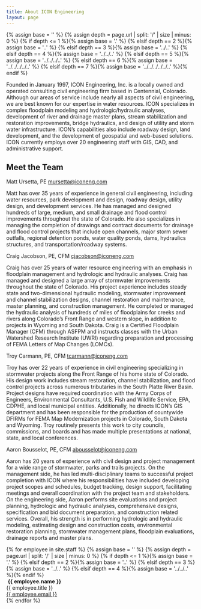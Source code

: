 ```yaml
---
title: About ICON Engineering
layout: page
---
```


{% assign base = '' %}
{% assign depth = page.url | split: '/' | size | minus: 0 %}
{% if    depth <= 1 %}{% assign base = '.' %}
{% elsif depth == 2 %}{% assign base = '..' %}
{% elsif depth == 3 %}{% assign base = '../..' %}
{% elsif depth == 4 %}{% assign base = '../../..' %}
{% elsif depth == 5 %}{% assign base = '../../../..' %}
{% elsif depth == 6 %}{% assign base = '../../../../..' %}
{% elsif depth == 7 %}{% assign base = '../../../../../..' %}{% endif %}

<!-- Content -->
Founded in January 1997, ICON Engineering, Inc. is a locally owned and operated
consulting civil engineering firm based in Centennial, Colorado. Although our
areas of service include nearly all aspects of civil engineering, we are best
known for our expertise in water resources. ICON specializes in complex
floodplain modeling and hydrologic/hydraulic analyses, development of river and
drainage master plans, stream stabilization and restoration improvements, bridge
hydraulics, and design of utility and storm water infrastructure. ICON’s
capabilities also include roadway design, land development, and the development
of geospatial and web-based solutions. ICON currently employs over 20
engineering staff with GIS, CAD, and administrative support.

## Meet the Team

<div class="box alt">
  <div class="row">
    <div class="9u">
      <div class="principal-contact">
        <span class="principal">Matt Ursetta, PE</span>
        <span class="small"><a href="mailto:mursetta@iconeng.com"><i class="fa fa-envelope"></i> mursetta@iconeng.com</a></span>
      </div>
      <p>
        Matt has over 35 years of experience in general civil engineering, including water resources, park development and design, roadway design, utility design, and development services. He has managed and designed hundreds of large, medium, and small drainage and flood control improvements throughout the state of Colorado. He also specializes in managing the completion of drawings and contract documents for drainage and flood control projects that include open channels, major storm sewer outfalls, regional detention ponds, water quality ponds, dams, hydraulics structures, and transportation/roadway systems.</p>
    </div>
    <div class="3u">
      <span class="image fit"><img src="//s3-us-west-2.amazonaws.com/iconeng/iconeng-img/staff/Matt.jpg" alt="" /></span>
    </div>
  </div>
</div>
<div class="box alt">
  <div class="row">
    <div class="9u">
      <div class="principal-contact">
        <span class="principal">Craig Jacobson, PE, CFM</span>
        <span class="small"><a href="mailto:cjacobson@iconeng.com"><i class="fa fa-envelope"></i> cjacobson@iconeng.com</a></span>
      </div>
      <p>Craig has over 25 years of water resource engineering with an emphasis in floodplain management and hydrologic and hydraulic analyses. Craig has managed and designed a large array of stormwater improvements throughout the state of Colorado. His project experience includes steady state and two-dimensional hydraulic modeling, stormwater improvement and channel stabilization designs, channel restoration and maintenance, master planning, and construction management. He completed or managed the hydraulic analysis of hundreds of miles of floodplains for creeks and rivers along Colorado’s Front Range and western slope, in addition to projects in Wyoming and South Dakota. Craig is a Certified Floodplain Manager (CFM) through ASFPM and instructs classes with the Urban Watershed Research Institute (UWRI) regarding preparation and processing of FEMA Letters of Map Changes (LOMCs).</p>
    </div>
    <div class="3u">
      <span class="image fit"><img src="//s3-us-west-2.amazonaws.com/iconeng/iconeng-img/staff/Craig.jpg" alt="" /></span>
    </div>
  </div>
</div>
<div class="box alt">
  <div class="row">
    <div class="9u">
      <div class="principal-contact">
        <span class="principal">Troy Carmann, PE, CFM</span>
        <span class="small"><a href="mailto:tcarmann@iconeng.com"><i class="fa fa-envelope"></i> tcarmann@iconeng.com</a></span>
      </div>
      <p>Troy has  over 22 years of experience in civil engineering specializing in stormwater projects along the Front Range of his home state of Colorado. His design work includes stream restoration, channel stabilization, and flood control projects across numerous tributaries in the South Platte River Basin. Project designs have required coordination with the Army Corps of Engineers, Environmental Consultants, U.S. Fish and Wildlife Service, EPA, CDPHE, and local municipal entities. Additionally, he directs ICON’s GIS department and has been responsible for the production of countywide DFIRMs for FEMA Map Modernization projects in Colorado, South Dakota and Wyoming. Troy routinely presents this work to city councils, commissions, and boards and has made multiple presentations at national, state, and local conferences.</p>
    </div>
    <div class="3u">
      <span class="image fit"><img src="//s3-us-west-2.amazonaws.com/iconeng/iconeng-img/staff/Troy.jpg" alt="" /></span>
    </div>
  </div>
</div>
<div class="box alt">
  <div class="row">
    <div class="9u">
      <div class="principal-contact">
        <span class="principal">Aaron Bousselot, PE, CFM</span>
        <span class="small"><a href="mailto:abousselot@iconeng.com"><i class="fa fa-envelope"></i> abousselot@iconeng.com</a></span>
    </div>
    <p>Aaron has 20 years of experience with civil design and project management for a wide range of stormwater, parks and trails projects. On the management side, he has led multi-disciplinary teams to successful project completion with ICON where his responsibilities have included developing project scopes and schedules, budget tracking, design support, facilitating meetings and overall coordination with the project team and stakeholders. On the engineering side, Aaron performs site evaluations and project planning, hydrologic and hydraulic analyses, comprehensive designs, specification and bid document preparation, and construction related services. Overall, his strength is in performing hydrologic and hydraulic modeling, estimating design and construction costs, environmental restoration planning, stormwater management plans, floodplain evaluations, drainage reports and master plans.</p>
  </div>
  <div class="3u">    
    <span class="image fit"><img src="//s3-us-west-2.amazonaws.com/iconeng/iconeng-img/staff/Aaron.jpg" alt="" /></span>
  </div>
</div>



<div class="row staff">
{% for employee in site.staff %}
{% assign base = '' %}
{% assign depth = page.url | split: '/' | size | minus: 0 %}
{% if    depth <= 1 %}{% assign base = '.' %}
{% elsif depth == 2 %}{% assign base = '..' %}
{% elsif depth == 3 %}{% assign base = '../..' %}
{% elsif depth == 4 %}{% assign base = '../../..' %}{% endif %}

 <div class="3u 6u$(small) -3u(small) profile">
  <span class="image fit"><img src="//s3-us-west-2.amazonaws.com/iconeng/iconeng-img/staff/{{ employee.photo }}" alt="" /></span>
  <strong>{{ employee.name }}</strong><br/>
  <span>{{ employee.title }}</span><br/>
  <span class="small"><a href="mailto:{{ employee.email }}"><i class="fa fa-envelope"></i> {{ employee.email }}</a></span>
  </div>
{% endfor %}
</div>
